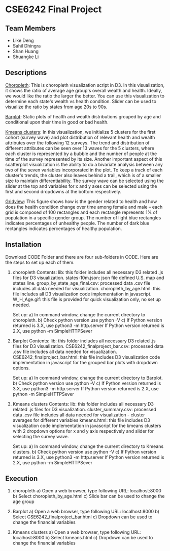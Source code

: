 # CSE6242 Final Project
## Team Members
* Like Deng
* Sahil Dhingra
* Shan Huang
* Shuangke Li

## Descriptions
[Choropleth](https://sahil-dhingra.github.io/choropleth/):
This is choropleth visualization script in D3. In this visualization, it shows the ratio of average age group's
overall wealth and health. Ideally, we would like the ratio the larger the better. You can use this visualization to determine
each state's wealth vs health condition. Slider can be used to visualize the ratio by states from age 20s to 90s. 

[Barplot](https://sahil-dhingra.github.io/barplot/):
Static plots of health and wealth distributions grouped by age and conditional upon their time in good or bad health.

[Kmeans clusters](https://sahil-dhingra.github.io/kmeans/):
In this visualization, we initialize 5 clusters for the first cohort (survey wave) and plot distribution of relevant health and wealth attributes over the following 12 surveys. The trend and distribution of different attributes can be seen over 13 waves for the 5 clusters, where each cluster is represented by a bubble and the number of people at the time of the survey represented by its size. Another important aspect of this scatterplot visualization is the ability to do a bivariate analysis between any two of the seven variables incorporated in the plot. To keep a track of each cluster's trends, the cluster also leaves behind a trail, which is of a smaller size to maintain differentiability. The survey wave can be selected using the slider at the top and variables for x and y axes can be selected using the first and second dropdowns at the bottom respectively.

[Gridview](https://sahil-dhingra.github.io/gridview/):
This figure shows how is the gender related to health and how does the health condition change over time among female and male – each grid is composed of 100 rectangles and each rectangle represents 1\% of population in a specific gender group. The number of light blue rectangles indicates percentages of unhealthy people. The number of dark blue rectangles indicates percentages of healthy population.  

## Installation
Download CODE Folder and there are four sub-folders in CODE. Here are the steps to set up each of them. 
1. choropleth
	Contents:
	lib: this folder includes all necessary D3 related .js files for D3 visualization. 
	states-10m.json: json file defined U.S. map and states line. 
	group_by_state_age_final.csv: processed data .csv file includes all data needed for visualization. 
	choropleth_by_age.html: this file includes all D3 visualization code implementation in javascript. 
	W_H_Age.gif: this file is provided for quick visualization only, no set up needed. 
	
	Set up:
	a) In command window, change the current directory to choropleth. 
	b) Check python version use python -V
	c) If Python version returned is 3.X, use python3 -m http.server
	   If Python version returned is 2.X, use python -m SimpleHTTPSever
	   
2. Barplot
	Contents:
	lib: this folder includes all necessary D3 related .js files for D3 visualization. 
	CSE6242_finalproject_bar.csv: processed data .csv file includes all data needed for visualization. 
	CSE6242_finalproject_bar.html: this file includes D3 visualization code implementation in javascript for the grouped bar plots with dropdown options.
	
	Set up:
	a) In command window, change the current directory to Barplot.
	b) Check python version use python -V
	c) If Python version returned is 3.X, use python3 -m http.server
           If Python version returned is 2.X, use python -m SimpleHTTPSever
	    
2. Kmeans clusters
	Contents:
	lib: this folder includes all necessary D3 related .js files for D3 visualization. 
	cluster_summary.csv: processed data .csv file includes all data needed for visualization - cluster averages for different variables
	kmeans.html: this file includes D3 visualization code implementation in javascript for the kmeans clusters with 2 dropdown options for x and y axis respectively and slider for selecting the survey wave.
	
	Set up:
	a) In command window, change the current directory to Kmeans clusters.
	b) Check python version use python -V
	c) If Python version returned is 3.X, use python3 -m http.server
           If Python version returned is 2.X, use python -m SimpleHTTPSever
 

## Execution
1. choropleth
a) Open a web browser, type following URL: localhost:8000
b) Select choropleth_by_age.html
c) Slide bar can be used to change the age group
	
2. Barplot
	a) Open a web browser, type following URL: localhost:8000
	b) Select CSE6242_finalproject_bar.html
	c) Dropdown can be used to change the financial variables
	
3. Kmeans clusters
	a) Open a web browser, type following URL: localhost:8000
	b) Select kmeans.html
	c) Dropdown can be used to change the financial variables
